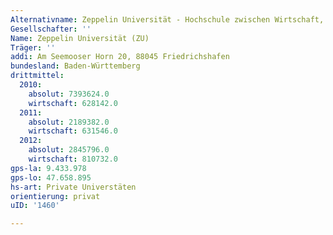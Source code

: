 ```yaml
---
Alternativname: Zeppelin Universität - Hochschule zwischen Wirtschaft, Kultur und Politik
Gesellschafter: ''
Name: Zeppelin Universität (ZU)
Träger: ''
addi: Am Seemooser Horn 20, 88045 Friedrichshafen
bundesland: Baden-Württemberg
drittmittel:
  2010:
    absolut: 7393624.0
    wirtschaft: 628142.0
  2011:
    absolut: 2189382.0
    wirtschaft: 631546.0
  2012:
    absolut: 2845796.0
    wirtschaft: 810732.0
gps-la: 9.433.978
gps-lo: 47.658.895
hs-art: Private Universtäten
orientierung: privat
uID: '1460'

---
```


